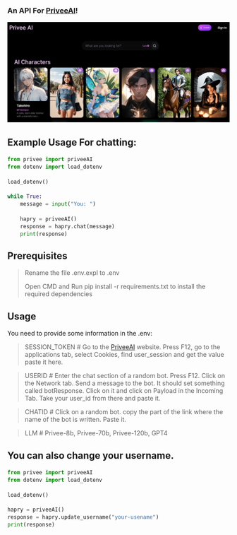 ### An API For [PriveeAI](https://www.privee.ai/)!
![](https://github.com/DeoDorqnt387/PriveeAI-Python-API/blob/main/images/1.png)


## Example Usage For chatting:

```python
from privee import priveeAI
from dotenv import load_dotenv

load_dotenv()

while True:
    message = input("You: ")

    hapry = priveeAI()
    response = hapry.chat(message)
    print(response)
```

## Prerequisites
> Rename the file .env.expl to .env
> 
> Open CMD and Run pip install -r requirements.txt to install the required dependencies

## Usage
You need to provide some information in the .env:
> SESSION_TOKEN # Go to the [PriveeAI](https://www.privee.ai/) website. Press F12, go to the applications tab, select Cookies, find user_session and get the value paste it here.

> USERID # Enter the chat section of a random bot. Press F12. Click on the Network tab. Send a message to the bot. It should set something called botResponse. Click on it and click on Payload in the Incoming Tab. Take your user_id from there and paste it.

> CHATID # Click on a random bot. copy the part of the link where the name of the bot is written. Paste it.

> LLM # Privee-8b, Privee-70b, Privee-120b, GPT4

## You can also change your username.
```python
from privee import priveeAI
from dotenv import load_dotenv

load_dotenv()

hapry = priveeAI()
response = hapry.update_username("your-usename")
print(response)
```
